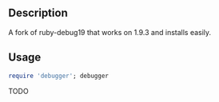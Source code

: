 ## Description
A fork of ruby-debug19 that works on 1.9.3 and installs easily.

## Usage

```ruby
require 'debugger'; debugger
```

TODO

